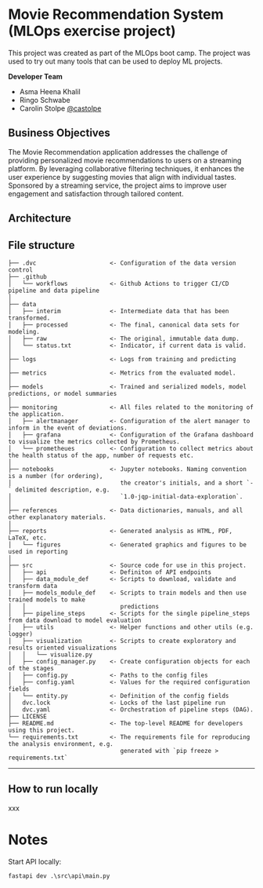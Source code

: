 Movie Recommendation System (MLOps exercise project)
====================================================

This project was created as part of the MLOps boot camp. The project was used to try out many tools that can be used to deploy ML projects.

**Developer Team**
- Asma Heena Khalil
- Ringo Schwabe 
- Carolin Stolpe [@castolpe](https://github.com/castolpe)

Business Objectives
------------------

The Movie Recommendation application addresses the challenge of providing personalized movie recommendations to users on a streaming platform. By leveraging collaborative filtering techniques, it enhances the user experience by suggesting movies that align with individual tastes. Sponsored by a streaming service, the project aims to improve user engagement and satisfaction through tailored content.

Architecture
------------


File structure
------------
```
├── .dvc                     <- Configuration of the data version control
├── .github
│   └── workflows            <- Github Actions to trigger CI/CD pipeline and data pipeline 
│ 
├── data
│   ├── interim              <- Intermediate data that has been transformed.
│   ├── processed            <- The final, canonical data sets for modeling.
│   ├── raw                  <- The original, immutable data dump.
│   └── status.txt           <- Indicator, if current data is valid.
│
├── logs                     <- Logs from training and predicting
│
├── metrics                  <- Metrics from the evaluated model.
│ 
├── models                   <- Trained and serialized models, model predictions, or model summaries
│
├── monitoring               <- All files related to the monitoring of the application.
│   ├── alertmanager         <- Configuration of the alert manager to inform in the event of deviations. 
│   ├── grafana              <- Configuration of the Grafana dashboard to visualize the metrics collected by Prometheus.
│   └── prometheues          <- Configuration to collect metrics about the health status of the app, number of requests etc.
│
├── notebooks                <- Jupyter notebooks. Naming convention is a number (for ordering),
│                               the creator's initials, and a short `-` delimited description, e.g.
│                               `1.0-jqp-initial-data-exploration`.
│
├── references               <- Data dictionaries, manuals, and all other explanatory materials.
│
├── reports                  <- Generated analysis as HTML, PDF, LaTeX, etc.
│   └── figures              <- Generated graphics and figures to be used in reporting
│
├── src                      <- Source code for use in this project.
│   ├── api                  <- Definiton of API endpoints
│   ├── data_module_def      <- Scripts to download, validate and transform data
│   ├── models_module_def    <- Scripts to train models and then use trained models to make
│   │                           predictions
│   ├── pipeline_steps       <- Scripts for the single pipeline_steps from data download to model evaluation
│   ├── utils                <- Helper functions and other utils (e.g. logger)
│   ├── visualization        <- Scripts to create exploratory and results oriented visualizations
│   │   └── visualize.py
│   ├── config_manager.py    <- Create configuration objects for each of the stages
│   ├── config.py            <- Paths to the config files
│   ├── config.yaml          <- Values for the required configuration fields 
│   └── entity.py            <- Definition of the config fields
│   dvc.lock                 <- Locks of the last pipeline run
│   dvc.yaml                 <- Orchestration of pipeline steps (DAG).
├── LICENSE
├── README.md                <- The top-level README for developers using this project.
└── requirements.txt         <- The requirements file for reproducing the analysis environment, e.g.
                                generated with `pip freeze > requirements.txt`
```
--------

## How to run locally

xxx

# Notes

Start API locally:

`fastapi dev .\src\api\main.py`
